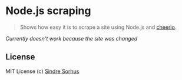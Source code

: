 # Node.js scraping

> Shows how easy it is to scrape a site using Node.js and [cheerio](https://github.com/MatthewMueller/cheerio).

*Currently doesn't work because the site was changed*


## License

MIT License
(c) [Sindre Sorhus](http://sindresorhus.com)
